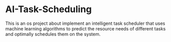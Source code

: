 # AI-Task-Scheduling
This is an os project about implement an intelligent task scheduler that uses machine learning algorithms to predict  the resource needs of different tasks and optimally schedules them on the system.
